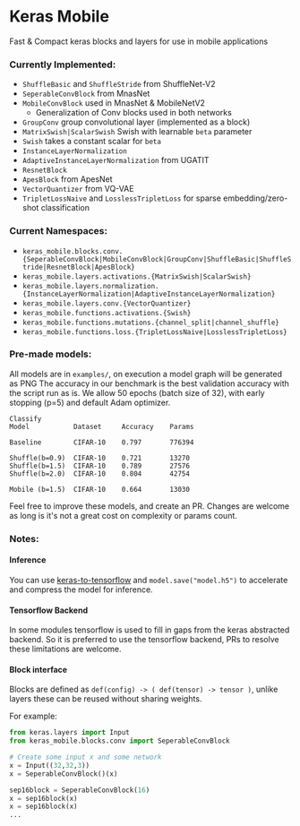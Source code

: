 # Keras Mobile
Fast &amp; Compact keras blocks and layers for use in mobile applications

### Currently Implemented:
* `ShuffleBasic` and `ShuffleStride` from ShuffleNet-V2
* `SeperableConvBlock` from MnasNet
* `MobileConvBlock` used in MnasNet & MobileNetV2
    * Generalization of Conv blocks used in both networks
* `GroupConv` group convolutional layer (implemented as a block)
* `MatrixSwish|ScalarSwish` Swish with learnable `beta` parameter
* `Swish` takes a constant scalar for `beta` 
* `InstanceLayerNormalization` 
* `AdaptiveInstanceLayerNormalization` from UGATIT
* `ResnetBlock`
* `ApesBlock` from ApesNet
* `VectorQuantizer` from VQ-VAE
* `TripletLossNaive` and `LosslessTripletLoss` for sparse embedding/zero-shot classification

### Current Namespaces:
* `keras_mobile.blocks.conv.{SeperableConvBlock|MobileConvBlock|GroupConv|ShuffleBasic|ShuffleStride|ResnetBlock|ApesBlock}`
* `keras_mobile.layers.activations.{MatrixSwish|ScalarSwish}`
* `keras_mobile.layers.normalization.{InstanceLayerNormalization|AdaptiveInstanceLayerNormalization}`
* `keras_mobile.layers.conv.{VectorQuantizer}`
* `keras_mobile.functions.activations.{Swish}`
* `keras_mobile.functions.mutations.{channel_split|channel_shuffle}`
* `keras_mobile.functions.loss.{TripletLossNaive|LosslessTripletLoss}`

### Pre-made models:
All models are in `examples/`, on execution a model graph will be generated as PNG 
The accuracy in our benchmark is the best validation accuracy with the script run as is.
We allow 50 epochs (batch size of 32), with early stopping (p=5) and default Adam optimizer.
```
Classify
Model           Dataset     Accuracy    Params

Baseline        CIFAR-10    0.797       776394

Shuffle(b=0.9)  CIFAR-10    0.721       13270
Shuffle(b=1.5)  CIFAR-10    0.789       27576
Shuffle(b=2.0)  CIFAR-10    0.804       42754

Mobile (b=1.5)  CIFAR-10    0.664       13030
```
Feel free to improve these models, and create an PR. Changes are welcome as long is it's not a great cost on complexity or params count.

### Notes:
#### Inference
You can use [keras-to-tensorflow](https://github.com/amir-abdi/keras_to_tensorflow) and `model.save("model.h5")` to accelerate and compress the model for inference.

#### Tensorflow Backend
In some modules tensorflow is used to fill in gaps from the keras abstracted backend.
So it is preferred to use the tensorflow backend, PRs to resolve these limitations are welcome.

#### Block interface
Blocks are defined as `def(config) -> ( def(tensor) -> tensor )`, unlike layers these can be reused without sharing weights.

For example:
```py
from keras.layers import Input
from keras_mobile.blocks.conv import SeperableConvBlock

# Create some input x and some network
x = Input((32,32,3))
x = SeperableConvBlock()(x)

sep16block = SeperableConvBlock(16)
x = sep16block(x)
x = sep16block(x)
...
```